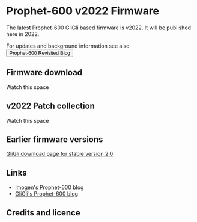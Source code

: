 # Prophet-600 v2022 Firmware 

The latest Prophet-600 GliGli based firmware is v2022. It will be published here in 2022.

For updates and background information see also <button onclick="window.location.href='https://prophet600revisited.blogspot.com/';">Prophet-600 Revisited Blog</button>


## Firmware download

Watch this space

## v2022 Patch collection

Watch this space

## Earlier firmware versions

[GliGli download page for stable version 2.0](https://gligli.github.io/p600fw/)

## Links

- [Imogen's Prophet-600 blog](https://prophet600revisited.blogspot.com/)
- [GliGli's Prophet-600 blog](http://gliglisynth.blogspot.com/search/label/p600fw)


## Credits and licence


